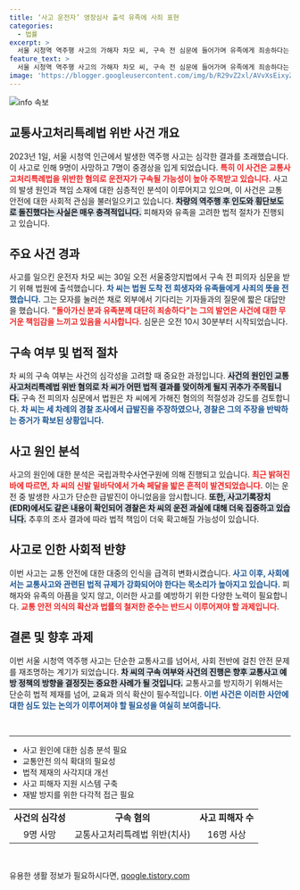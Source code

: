 ```yaml
---
title: ‘사고 운전자’ 영장심사 출석 유족에 사죄 표현
categories:
  - 법률
excerpt: >
  서울 시청역 역주행 사고의 가해자 차모 씨, 구속 전 심문에 들어가며 유족에게 죄송하다는 입장을 밝혔습니다. 9명의 사망자를 초래한 충격적인 사건, 그의 운전 과실 여부는 오늘 오후 결정됩니다. 클릭하여 더 알아보세요!
feature_text: >
  서울 시청역 역주행 사고의 가해자 차모 씨, 구속 전 심문에 들어가며 유족에게 죄송하다는 입장을 밝혔습니다. 9명의 사망자를 초래한 충격적인 사건, 그의 운전 과실 여부는 오늘 오후 결정됩니다. 클릭하여 더 알아보세요!
image: 'https://blogger.googleusercontent.com/img/b/R29vZ2xl/AVvXsEixyZcFfHzMRdzZMjFBmAUKJYCLCGyLL1o632UiGVXcaFdKo_bkvkuCioo0uUKlGfBVcT3P84aROyZIXSBEx3Aw5nCQ3pTgDom1WDC4m8eifvWiAmWEEVb4x6G_l8C0QH225ldMjyaFvpxGEBGNO37VmDTDMHGhJPq73UglMfDca1-0aw/s1600/blogspot.png'
---
```


<p><img src="https://blogger.googleusercontent.com/img/b/R29vZ2xl/AVvXsEixyZcFfHzMRdzZMjFBmAUKJYCLCGyLL1o632UiGVXcaFdKo_bkvkuCioo0uUKlGfBVcT3P84aROyZIXSBEx3Aw5nCQ3pTgDom1WDC4m8eifvWiAmWEEVb4x6G_l8C0QH225ldMjyaFvpxGEBGNO37VmDTDMHGhJPq73UglMfDca1-0aw/s1600/blogspot.png" alt="info 속보" /></p>

<h2 data-ke-size="size26">교통사고처리특례법 위반 사건 개요</h2>

<p data-ke-size="size16">2023년 1일, 서울 시청역 인근에서 발생한 역주행 사고는 심각한 결과를 초래했습니다. 이 사고로 인해 9명이 사망하고 7명이 중경상을 입게 되었습니다. <b><span style="color: #ee2323;">특히 이 사건은 교통사고처리특례법을 위반한 혐의로 운전자가 구속될 가능성이 높아 주목받고 있습니다.</span></b> 사고의 발생 원인과 책임 소재에 대한 심층적인 분석이 이루어지고 있으며, 이 사건은 교통 안전에 대한 사회적 관심을 불러일으키고 있습니다. <b><span style="background-color: #21538527;">차량의 역주행 후 인도와 횡단보도로 돌진했다는 사실은 매우 충격적입니다.</span></b> 피해자와 유족을 고려한 법적 절차가 진행되고 있습니다.</p>

<h2 data-ke-size="size26">주요 사건 경과</h2>

<p data-ke-size="size16">사고를 일으킨 운전자 차모 씨는 30일 오전 서울중앙지법에서 구속 전 피의자 심문을 받기 위해 법원에 출석했습니다. <b><span style="color: #1a5490;">차 씨는 법원 도착 전 희생자와 유족들에게 사죄의 뜻을 전했습니다.</span></b> 그는 모자를 눌러쓴 채로 외부에서 기다리는 기자들과의 질문에 짧은 대답만을 했습니다. <b><span style="color: #ee2323;">"돌아가신 분과 유족분께 대단히 죄송하다"는 그의 발언은 사건에 대한 무거운 책임감을 느끼고 있음을 시사합니다.</span></b> 심문은 오전 10시 30분부터 시작되었습니다.</p>

<h2 data-ke-size="size26">구속 여부 및 법적 절차</h2>

<p data-ke-size="size16">차 씨의 구속 여부는 사건의 심각성을 고려할 때 중요한 과정입니다. <b><span style="background-color: #21538527;">사건의 원인인 교통사고처리특례법 위반 혐의로 차 씨가 어떤 법적 결과를 맞이하게 될지 귀추가 주목됩니다.</span></b> 구속 전 피의자 심문에서 법원은 차 씨에게 가해진 혐의의 적절성과 강도를 검토합니다. <b><span style="color: #1a5490;">차 씨는 세 차례의 경찰 조사에서 급발진을 주장하였으나, 경찰은 그의 주장을 반박하는 증거가 확보된 상황입니다.</span></b> </p>

<h2 data-ke-size="size26">사고 원인 분석</h2>

<p data-ke-size="size16">사고의 원인에 대한 분석은 국립과학수사연구원에 의해 진행되고 있습니다. <b><span style="color: #ee2323;">최근 밝혀진 바에 따르면, 차 씨의 신발 밑바닥에서 가속 페달을 밟은 흔적이 발견되었습니다.</span></b> 이는 운전 중 발생한 사고가 단순한 급발진이 아니었음을 암시합니다. <b><span style="background-color: #21538527;">또한, 사고기록장치(EDR)에서도 같은 내용이 확인되어 경찰은 차 씨의 운전 과실에 대해 더욱 집중하고 있습니다.</span></b> 추후의 조사 결과에 따라 법적 책임이 더욱 확고해질 가능성이 있습니다.</p>

<h2 data-ke-size="size26">사고로 인한 사회적 반향</h2>

<p data-ke-size="size16">이번 사고는 교통 안전에 대한 대중의 인식을 급격히 변화시켰습니다. <b><span style="color: #1a5490;">사고 이후, 사회에서는 교통사고와 관련된 법적 규제가 강화되어야 한다는 목소리가 높아지고 있습니다.</span></b> 피해자와 유족의 아픔을 잊지 않고, 이러한 사고를 예방하기 위한 다양한 노력이 필요합니다. <b><span style="color: #ee2323;">교통 안전 의식의 확산과 법률의 철저한 준수는 반드시 이루어져야 할 과제입니다.</span></b> </p>

<h2 data-ke-size="size26">결론 및 향후 과제</h2>

<p data-ke-size="size16">이번 서울 시청역 역주행 사고는 단순한 교통사고를 넘어서, 사회 전반에 걸친 안전 문제를 재조명하는 계기가 되었습니다. <b><span style="background-color: #21538527;">차 씨의 구속 여부와 사건의 진행은 향후 교통사고 예방 정책의 방향을 결정짓는 중요한 사례가 될 것입니다.</span></b> 교통사고를 방지하기 위해서는 단순히 법적 제재를 넘어, 교육과 의식 확산이 필수적입니다. <b><span style="color: #1a5490;">이번 사건은 이러한 사안에 대한 심도 있는 논의가 이루어져야 할 필요성을 여실히 보여줍니다.</span></b></p>

<p data-ke-size="size16">&nbsp;</p>

<hr>

<ul>
<li>사고 원인에 대한 심층 분석 필요</li>
<li>교통안전 의식 확대의 필요성</li>
<li>법적 제재의 사각지대 개선</li>
<li>사고 피해자 지원 시스템 구축</li>
<li>재발 방지를 위한 다각적 접근 필요</li>
</ul>

<table>
<tr>
<td style="text-align: center; height: 17px;"><b>사건의 심각성</b></td>
<td style="text-align: center; height: 17px;"><b>구속 혐의</b></td>
<td style="text-align: center; height: 17px;"><b>사고 피해자 수</b></td>
</tr>
<tr>
<td style="text-align: center; height: 17px;">9명 사망</td>
<td style="text-align: center; height: 17px;">교통사고처리특례법 위반(치사)</td>
<td style="text-align: center; height: 17px;">16명 사상</td>
</tr>
</table>

<p data-ke-size="size16">&nbsp;</p>
유용한 생활 정보가 필요하시다면, <a href="https://qoogle.tistory.com" rel="dofollow">qoogle.tistory.com</a>



